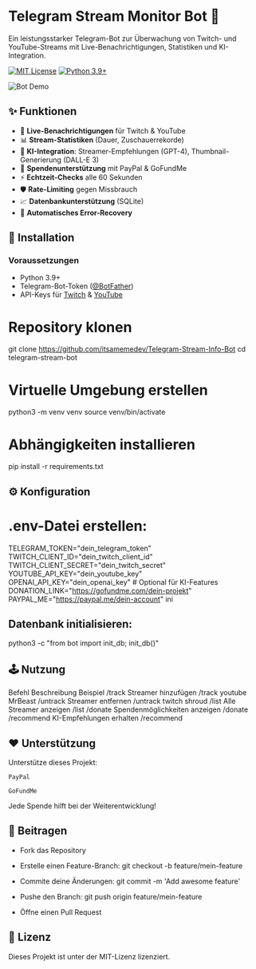 # Telegram Stream Monitor Bot 🤖

Ein leistungsstarker Telegram-Bot zur Überwachung von Twitch- und YouTube-Streams mit Live-Benachrichtigungen, Statistiken und KI-Integration.

[![MIT License](https://img.shields.io/badge/License-MIT-green.svg)](LICENSE)
[![Python 3.9+](https://img.shields.io/badge/Python-3.9%2B-blue.svg)](https://www.python.org/)

![Bot Demo](https://via.placeholder.com/800x400.png?text=Bot+Demo+Preview)

## ✨ Funktionen

- 🔔 **Live-Benachrichtigungen** für Twitch & YouTube
- 📊 **Stream-Statistiken** (Dauer, Zuschauerrekorde)
- 🧠 **KI-Integration**: Streamer-Empfehlungen (GPT-4), Thumbnail-Generierung (DALL-E 3)
- 💸 **Spendenunterstützung** mit PayPal & GoFundMe
- ⚡ **Echtzeit-Checks** alle 60 Sekunden
- 🛡️ **Rate-Limiting** gegen Missbrauch
- 📈 **Datenbankunterstützung** (SQLite)
- 🔄 **Automatisches Error-Recovery**

## 🚀 Installation

### Voraussetzungen
- Python 3.9+
- Telegram-Bot-Token ([@BotFather](https://t.me/BotFather))
- API-Keys für [Twitch](https://dev.twitch.tv/) & [YouTube](https://console.cloud.google.com/)


# Repository klonen

git clone https://github.com/itsamemedev/Telegram-Stream-Info-Bot
cd telegram-stream-bot

# Virtuelle Umgebung erstellen

python3 -m venv venv
source venv/bin/activate

# Abhängigkeiten installieren
pip install -r requirements.txt

## ⚙️ Konfiguration

# .env-Datei erstellen:



TELEGRAM_TOKEN="dein_telegram_token"
TWITCH_CLIENT_ID="dein_twitch_client_id"
TWITCH_CLIENT_SECRET="dein_twitch_secret"
YOUTUBE_API_KEY="dein_youtube_key"
OPENAI_API_KEY="dein_openai_key"  # Optional für KI-Features
DONATION_LINK="https://gofundme.com/dein-projekt"
PAYPAL_ME="https://paypal.me/dein-account"
ini
##     Datenbank initialisieren:



python3 -c "from bot import init_db; init_db()"

## 🕹️ Nutzung
Befehl	Beschreibung	Beispiel
/track <pl> <name>	Streamer hinzufügen	/track youtube MrBeast
/untrack <pl> <name>	Streamer entfernen	/untrack twitch shroud
/list	Alle Streamer anzeigen	/list
/donate	Spendenmöglichkeiten anzeigen	/donate
/recommend	KI-Empfehlungen erhalten	/recommend
## ❤️ Unterstützung

Unterstütze dieses Projekt:

    PayPal

    GoFundMe

Jede Spende hilft bei der Weiterentwicklung!

## 🤝 Beitragen

 -   Fork das Repository

 -   Erstelle einen Feature-Branch: git checkout -b feature/mein-feature

 -   Commite deine Änderungen: git commit -m 'Add awesome feature'

 -   Pushe den Branch: git push origin feature/mein-feature

 -   Öffne einen Pull Request

## 📄 Lizenz

Dieses Projekt ist unter der MIT-Lizenz lizenziert.